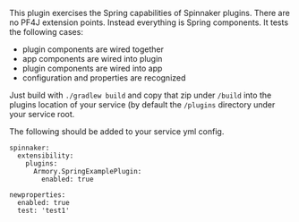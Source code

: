 This plugin exercises the Spring capabilities of Spinnaker plugins. There are no PF4J extension points. Instead everything is Spring components.
It tests the following cases:
* plugin components are wired together
* app components are wired into plugin
* plugin components are wired into app
* configuration and properties are recognized

Just build with `./gradlew build` and copy that zip under `/build` into the plugins location of your service (by default the `/plugins` directory under your service root.

The following should be added to your service yml config.
```
spinnaker:
  extensibility:
    plugins:
      Armory.SpringExamplePlugin:
        enabled: true

newproperties:
  enabled: true
  test: 'test1'
```

